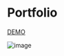 # Portfolio
[DEMO](https://ferhatkplnn.github.io/sass-examples-and-mini-projects/2-scribble-portfolio/dist/index.html)

![image](https://github.com/ferhatkplnn/sass-examples-and-mini-projects/assets/29931637/a9025944-f4b5-44c9-8c4d-f2789cf9d974)
